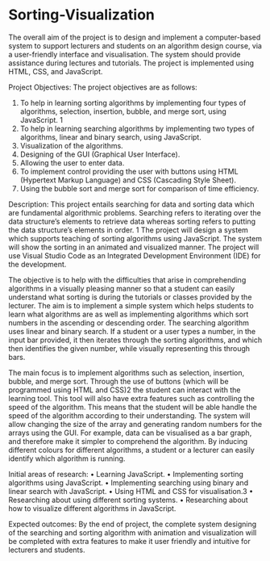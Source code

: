 # Sorting-Visualization
The overall aim of the project is to design and implement a computer-based system to support lecturers and students on an algorithm design course, via a user-friendly interface and visualisation. The system should provide assistance during lectures and tutorials. The project is implemented using HTML, CSS, and JavaScript.


Project Objectives:
The project objectives are as follows:
1.	To help in learning sorting algorithms by implementing four types of algorithms, selection, insertion, bubble, and merge sort, using JavaScript. 1
2.	To help in learning searching algorithms by implementing two types of algorithms, linear and binary search, using JavaScript.
3.	Visualization of the algorithms.
4.	Designing of the GUI (Graphical User Interface).
5.	Allowing the user to enter data. 
6.	To implement control providing the user with buttons using HTML (Hypertext Markup Language) and CSS (Cascading Style Sheet).
7.	Using the bubble sort and merge sort for comparison of time efficiency.

Description: 
This project entails searching for data and sorting data which are fundamental algorithmic problems. Searching refers to iterating over the data structure’s elements to retrieve data whereas sorting refers to putting the data structure’s elements in order. 1 The project will design a system which supports teaching of sorting algorithms using JavaScript. The system will show the sorting in an animated and visualized manner. The project will use Visual Studio Code as an Integrated Development Environment (IDE) for the development. 

The objective is to help with the difficulties that arise in comprehending algorithms in a visually pleasing manner so that a student can easily understand what sorting is during the tutorials or classes provided by the lecturer. The aim is to implement a simple system which helps students to learn what algorithms are as well as implementing algorithms which sort numbers in the ascending or descending order. The searching algorithm uses linear and binary search. If a student or a user types a number, in the input bar provided, it then iterates through the sorting algorithms, and which then identifies the given number, while visually representing this through bars. 

The main focus is to implement algorithms such as selection, insertion, bubble, and merge sort. Through the use of buttons (which will be programmed using HTML and CSS)2 the student can interact with the learning tool. This tool will also have extra features such as controlling the speed of the algorithm. This means that the student will be able handle the speed of the algorithm according to their understanding. The system will allow changing the size of the array and generating random numbers for the arrays using the GUI.  For example, data can be visualised as a bar graph, and therefore make it simpler to comprehend the algorithm. By inducing different colours for different algorithms, a student or a lecturer can easily identify which algorithm is running.


Initial areas of research:
•	Learning JavaScript.
•	Implementing sorting algorithms using JavaScript.
•	Implementing searching using binary and linear search with JavaScript.
•	Using HTML and CSS for visualisation.3
•	Researching about using different sorting systems.
•	Researching about how to visualize different algorithms in JavaScript.

Expected outcomes:
By the end of project, the complete system designing of the searching and sorting algorithm with animation and visualization will be completed with extra features to make it user friendly and intuitive for lecturers and students.
